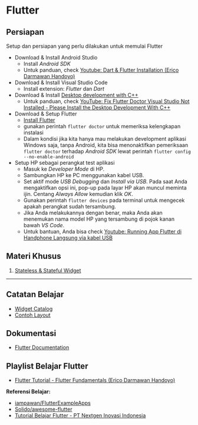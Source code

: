 # Flutter

## Persiapan
Setup dan persiapan yang perlu dilakukan untuk memulai Flutter
- Download & Install Android Studio
  - Install _Android SDK_
  - Untuk panduan, check [Youtube: Dart & Flutter Installation (Erico Darmawan Handoyo)](https://youtu.be/asNdz10WR6w?si=ePXjDAwlqsD8POSw)
- Download & Install Visual Studio Code
  - Install extension: _Flutter_ dan _Dart_
- Download & Install [Desktop development with C++](https://visualstudio.microsoft.com/downloads/#build-tools-for-visual-studio-2022)
  - Untuk panduan, check [YouTube: Fix Flutter Doctor Visual Studio Not Installed - Please Install the Desktop Development With C++](https://www.youtube.com/watch?v=9Tux8qPK-mk)
- Download & Setup Flutter
  - [Install Flutter](https://docs.flutter.dev/get-started/install)
  - gunakan perintah `flutter doctor` untuk memeriksa kelengkapan instalasi
  - Dalam kondisi jika kita hanya mau melakukan development aplikasi Windows saja, tanpa Android, kita bisa menonaktifkan pemeriksaan `flutter doctor` terhadap _Android SDK_ lewat perintah `flutter config --no-enable-android`
- Setup HP sebagai perangkat test aplikasi
  - Masuk ke _Developer Mode_ di HP.
  - Sambungkan HP ke PC menggunakan kabel USB.
  - Set aktif mode _USB Debugging_ dan _Install via USB_. Pada saat Anda mengaktifkan opsi ini, pop-up pada layar HP akan muncul meminta ijin. Centang _Always Allow_ kemudian klik _OK_.
  - Gunakan perintah `flutter devices` pada terminal untuk mengecek apakah perangkat sudah tersambung.
  - Jika Anda melakukannya dengan benar, maka Anda akan menemukan nama model HP yang tersambung di pojok kanan bawah _VS Code_.
  - Untuk bantuan, Anda bisa check [Youtube: Running App Flutter di Handphone Langsung via kabel USB](https://www.youtube.com/watch?v=f3p6fF79k0M)



## Materi Khusus
1. [Stateless & Stateful Widget](stateless-stateful.md)

---

## Catatan Belajar
- [Widget Catalog](widget-catalog.md)
- [Contoh Layout](contoh-layout.md)

## Dokumentasi
- [Flutter Documentation](https://docs.flutter.dev/)

## Playlist Belajar Flutter
- [Flutter Tutorial - Flutter Fundamentals (Erico Darmawan Handoyo)](https://www.youtube.com/watch?v=SoX3cel4LRM&list=PLZQbl9Jhl-VACm40h5t6QMDB92WlopQmV)

**Referensi Belajar:**
- [iampawan/FlutterExampleApps](https://github.com/iampawan/FlutterExampleApps)
- [Solido/awesome-flutter](https://github.com/Solido/awesome-flutter)
- [Tutorial Belajar Flutter - PT Nextgen Inovasi Indonesia](https://nextgen.co.id/tutorial-belajar-flutter)
